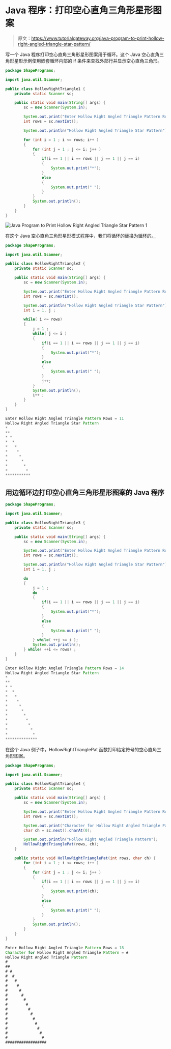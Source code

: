 # Java 程序：打印空心直角三角形星形图案

> 原文：<https://www.tutorialgateway.org/java-program-to-print-hollow-right-angled-triangle-star-pattern/>

写一个 Java 程序打印空心直角三角形星形图案用于循环。这个 Java 空心直角三角形星形示例使用嵌套循环内部的 if 条件来查找外部行并显示空心直角三角形。

```java
package ShapePrograms;

import java.util.Scanner;

public class HollowRightTriangle1 {
	private static Scanner sc;

	public static void main(String[] args) {
		sc = new Scanner(System.in);

		System.out.print("Enter Hollow Right Angled Triangle Pattern Rows = ");
		int rows = sc.nextInt();

		System.out.println("Hollow Right Angled Triangle Star Pattern");

		for (int i = 1 ; i <= rows; i++ ) 
		{
			for (int j = 1 ; j <= i; j++ ) 
			{
				if(i == 1 || i == rows || j == 1 || j == i)
				{
					System.out.print("*");
				}
				else
				{
					System.out.print(" ");
				}
			}
			System.out.println();
		}
	}
}
```

![Java Program to Print Hollow Right Angled Triangle Star Pattern 1](img/319cdbf4a3675cc9c921794327087de5.png)

在这个 Java 空心直角三角形星形模式[程序](https://www.tutorialgateway.org/learn-java-programs/)中，我们将循环的[替换为循环](https://www.tutorialgateway.org/java-for-loop/)的[。](https://www.tutorialgateway.org/java-while-loop/)

```java
package ShapePrograms;

import java.util.Scanner;

public class HollowRightTriangle2 {
	private static Scanner sc;

	public static void main(String[] args) {
		sc = new Scanner(System.in);

		System.out.print("Enter Hollow Right Angled Triangle Pattern Rows = ");
		int rows = sc.nextInt();

		System.out.println("Hollow Right Angled Triangle Star Pattern");
		int i = 1, j ;

		while( i <= rows) 
		{
			j = 1 ;
			while( j <= i ) 
			{
				if(i == 1 || i == rows || j == 1 || j == i)
				{
					System.out.print("*");
				}
				else
				{
					System.out.print(" ");
				}
				j++;
			}
			System.out.println();
			i++ ;
		}
	}
}
```

```java
Enter Hollow Right Angled Triangle Pattern Rows = 11
Hollow Right Angled Triangle Star Pattern
*
**
* *
*  *
*   *
*    *
*     *
*      *
*       *
*        *
***********
```

## 用边循环边打印空心直角三角形星形图案的 Java 程序

```java
package ShapePrograms;

import java.util.Scanner;

public class HollowRightTriangle3 {
	private static Scanner sc;

	public static void main(String[] args) {
		sc = new Scanner(System.in);

		System.out.print("Enter Hollow Right Angled Triangle Pattern Rows = ");
		int rows = sc.nextInt();

		System.out.println("Hollow Right Angled Triangle Star Pattern");
		int i = 1, j ;

		do
		{
			j = 1 ;
			do
			{
				if(i == 1 || i == rows || j == 1 || j == i)
				{
					System.out.print("*");
				}
				else
				{
					System.out.print(" ");
				}
			} while( ++j <= i );
			System.out.println();
		} while( ++i <= rows) ;
	}
}
```

```java
Enter Hollow Right Angled Triangle Pattern Rows = 14
Hollow Right Angled Triangle Star Pattern
*
**
* *
*  *
*   *
*    *
*     *
*      *
*       *
*        *
*         *
*          *
*           *
**************
```

在这个 Java 例子中，HollowRightTrianglePat 函数打印给定符号的空心直角三角形图案。

```java
package ShapePrograms;

import java.util.Scanner;

public class HollowRightTriangle4 {
	private static Scanner sc;

	public static void main(String[] args) {
		sc = new Scanner(System.in);

		System.out.print("Enter Hollow Right Angled Triangle Pattern Rows = ");
		int rows = sc.nextInt();

		System.out.print("Character for Hollow Right Angled Triangle Pattern = ");
		char ch = sc.next().charAt(0);

		System.out.println("Hollow Right Angled Triangle Pattern");
		HollowRightTrianglePat(rows, ch);
	}

	public static void HollowRightTrianglePat(int rows, char ch) {
		for (int i = 1 ; i <= rows; i++ ) 
		{
			for (int j = 1 ; j <= i; j++ ) 
			{
				if(i == 1 || i == rows || j == 1 || j == i)
				{
					System.out.print(ch);
				}
				else
				{
					System.out.print(" ");
				}
			}
			System.out.println();
		}
	}
}
```

```java
Enter Hollow Right Angled Triangle Pattern Rows = 18
Character for Hollow Right Angled Triangle Pattern = #
Hollow Right Angled Triangle Pattern
#
##
# #
#  #
#   #
#    #
#     #
#      #
#       #
#        #
#         #
#          #
#           #
#            #
#             #
#              #
#               #
##################
```